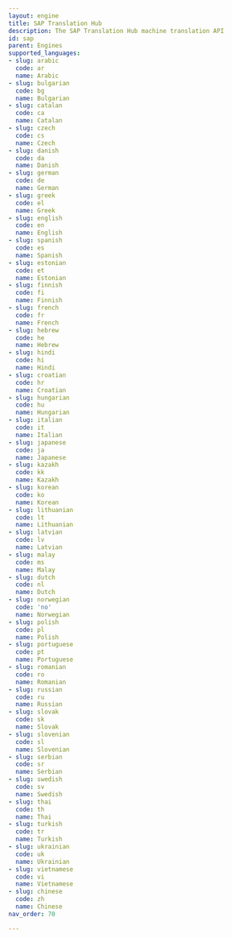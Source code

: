 ```yaml
---
layout: engine
title: SAP Translation Hub
description: The SAP Translation Hub machine translation API
id: sap
parent: Engines
supported_languages:
- slug: arabic
  code: ar
  name: Arabic
- slug: bulgarian
  code: bg
  name: Bulgarian
- slug: catalan
  code: ca
  name: Catalan
- slug: czech
  code: cs
  name: Czech
- slug: danish
  code: da
  name: Danish
- slug: german
  code: de
  name: German
- slug: greek
  code: el
  name: Greek
- slug: english
  code: en
  name: English
- slug: spanish
  code: es
  name: Spanish
- slug: estonian
  code: et
  name: Estonian
- slug: finnish
  code: fi
  name: Finnish
- slug: french
  code: fr
  name: French
- slug: hebrew
  code: he
  name: Hebrew
- slug: hindi
  code: hi
  name: Hindi
- slug: croatian
  code: hr
  name: Croatian
- slug: hungarian
  code: hu
  name: Hungarian
- slug: italian
  code: it
  name: Italian
- slug: japanese
  code: ja
  name: Japanese
- slug: kazakh
  code: kk
  name: Kazakh
- slug: korean
  code: ko
  name: Korean
- slug: lithuanian
  code: lt
  name: Lithuanian
- slug: latvian
  code: lv
  name: Latvian
- slug: malay
  code: ms
  name: Malay
- slug: dutch
  code: nl
  name: Dutch
- slug: norwegian
  code: 'no'
  name: Norwegian
- slug: polish
  code: pl
  name: Polish
- slug: portuguese
  code: pt
  name: Portuguese
- slug: romanian
  code: ro
  name: Romanian
- slug: russian
  code: ru
  name: Russian
- slug: slovak
  code: sk
  name: Slovak
- slug: slovenian
  code: sl
  name: Slovenian
- slug: serbian
  code: sr
  name: Serbian
- slug: swedish
  code: sv
  name: Swedish
- slug: thai
  code: th
  name: Thai
- slug: turkish
  code: tr
  name: Turkish
- slug: ukrainian
  code: uk
  name: Ukrainian
- slug: vietnamese
  code: vi
  name: Vietnamese
- slug: chinese
  code: zh
  name: Chinese
nav_order: 70

---
```



